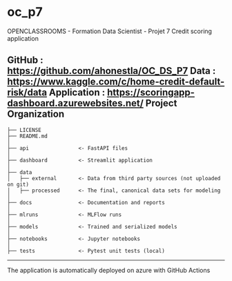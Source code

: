 oc_p7
==============================

OPENCLASSROOMS - Formation Data Scientist - Projet 7
Credit scoring application

GitHub : https://github.com/ahonestla/OC_DS_P7
Data : https://www.kaggle.com/c/home-credit-default-risk/data
Application : https://scoringapp-dashboard.azurewebsites.net/
Project Organization
------------

    ├── LICENSE
    ├── README.md
    │
    ├── api                <- FastAPI files
    │
    ├── dashboard          <- Streamlit application
    │
    ├── data
    │   ├── external       <- Data from third party sources (not uploaded on git)
    │   ├── processed      <- The final, canonical data sets for modeling
    │
    ├── docs               <- Documentation and reports
    │
    ├── mlruns             <- MLFlow runs   
    │
    ├── models             <- Trained and serialized models
    │
    ├── notebooks          <- Jupyter notebooks
    │
    ├── tests              <- Pytest unit tests (local)


--------

<p> The application is automatically deployed on azure with GitHub Actions </p>
